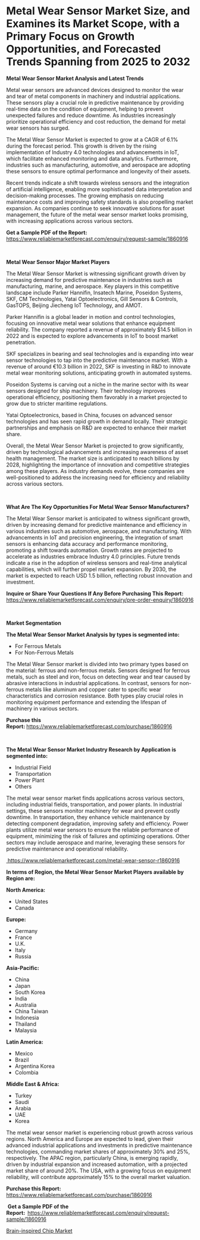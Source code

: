 <p><h1>Metal Wear Sensor Market Size, and Examines its Market Scope, with a Primary Focus on Growth Opportunities, and Forecasted Trends Spanning from 2025 to 2032</h1></p><p><strong>Metal Wear Sensor Market Analysis and Latest Trends</strong></p>
<p><p>Metal wear sensors are advanced devices designed to monitor the wear and tear of metal components in machinery and industrial applications. These sensors play a crucial role in predictive maintenance by providing real-time data on the condition of equipment, helping to prevent unexpected failures and reduce downtime. As industries increasingly prioritize operational efficiency and cost reduction, the demand for metal wear sensors has surged.</p><p>The Metal Wear Sensor Market is expected to grow at a CAGR of 6.1% during the forecast period. This growth is driven by the rising implementation of Industry 4.0 technologies and advancements in IoT, which facilitate enhanced monitoring and data analytics. Furthermore, industries such as manufacturing, automotive, and aerospace are adopting these sensors to ensure optimal performance and longevity of their assets.</p><p>Recent trends indicate a shift towards wireless sensors and the integration of artificial intelligence, enabling more sophisticated data interpretation and decision-making processes. The growing emphasis on reducing maintenance costs and improving safety standards is also propelling market expansion. As companies continue to seek innovative solutions for asset management, the future of the metal wear sensor market looks promising, with increasing applications across various sectors.</p></p>
<p><strong>Get a Sample PDF of the Report:&nbsp;</strong> <a href="https://www.reliablemarketforecast.com/enquiry/request-sample/1860916?utm_campaign=1893&utm_medium=2&utm_source=Github&utm_content=ia&utm_term=13022025&utm_id=metal-wear-sensor">https://www.reliablemarketforecast.com/enquiry/request-sample/1860916</a></p>
<p>&nbsp;</p>
<p><strong>Metal Wear Sensor Major Market Players</strong></p>
<p><p>The Metal Wear Sensor Market is witnessing significant growth driven by increasing demand for predictive maintenance in industries such as manufacturing, marine, and aerospace. Key players in this competitive landscape include Parker Hannifin, Insatech Marine, Poseidon Systems, SKF, CM Technologies, Yatai Optoelectronics, Gill Sensors & Controls, GasTOPS, Beijing Jiecheng IoT Technology, and AMOT.</p><p>Parker Hannifin is a global leader in motion and control technologies, focusing on innovative metal wear solutions that enhance equipment reliability. The company reported a revenue of approximately $14.5 billion in 2022 and is expected to explore advancements in IoT to boost market penetration.</p><p>SKF specializes in bearing and seal technologies and is expanding into wear sensor technologies to tap into the predictive maintenance market. With a revenue of around €10.3 billion in 2022, SKF is investing in R&D to innovate metal wear monitoring solutions, anticipating growth in automated systems.</p><p>Poseidon Systems is carving out a niche in the marine sector with its wear sensors designed for ship machinery. Their technology improves operational efficiency, positioning them favorably in a market projected to grow due to stricter maritime regulations.</p><p>Yatai Optoelectronics, based in China, focuses on advanced sensor technologies and has seen rapid growth in demand locally. Their strategic partnerships and emphasis on R&D are expected to enhance their market share.</p><p>Overall, the Metal Wear Sensor Market is projected to grow significantly, driven by technological advancements and increasing awareness of asset health management. The market size is anticipated to reach billions by 2028, highlighting the importance of innovation and competitive strategies among these players. As industry demands evolve, these companies are well-positioned to address the increasing need for efficiency and reliability across various sectors.</p></p>
<p>&nbsp;</p>
<p><strong>What Are The Key Opportunities For Metal Wear Sensor Manufacturers?</strong></p>
<p><p>The Metal Wear Sensor market is anticipated to witness significant growth, driven by increasing demand for predictive maintenance and efficiency in various industries such as automotive, aerospace, and manufacturing. With advancements in IoT and precision engineering, the integration of smart sensors is enhancing data accuracy and performance monitoring, promoting a shift towards automation. Growth rates are projected to accelerate as industries embrace Industry 4.0 principles. Future trends indicate a rise in the adoption of wireless sensors and real-time analytical capabilities, which will further propel market expansion. By 2030, the market is expected to reach USD 1.5 billion, reflecting robust innovation and investment.</p></p>
<p><strong>Inquire or Share Your Questions If Any Before Purchasing This Report:</strong> <a href="https://www.reliablemarketforecast.com/enquiry/pre-order-enquiry/1860916?utm_campaign=1893&utm_medium=2&utm_source=Github&utm_content=ia&utm_term=13022025&utm_id=metal-wear-sensor">https://www.reliablemarketforecast.com/enquiry/pre-order-enquiry/1860916</a></p>
<p>&nbsp;</p>
<p><strong>Market Segmentation</strong></p>
<p><strong>The Metal Wear Sensor Market Analysis by types is segmented into:</strong></p>
<p><ul><li>For Ferrous Metals</li><li>For Non-Ferrous Metals</li></ul></p>
<p><p>The Metal Wear Sensor market is divided into two primary types based on the material: ferrous and non-ferrous metals. Sensors designed for ferrous metals, such as steel and iron, focus on detecting wear and tear caused by abrasive interactions in industrial applications. In contrast, sensors for non-ferrous metals like aluminum and copper cater to specific wear characteristics and corrosion resistance. Both types play crucial roles in monitoring equipment performance and extending the lifespan of machinery in various sectors.</p></p>
<p><strong>Purchase this Report:&nbsp;</strong><a href="https://www.reliablemarketforecast.com/purchase/1860916?utm_campaign=1893&utm_medium=2&utm_source=Github&utm_content=ia&utm_term=13022025&utm_id=metal-wear-sensor">https://www.reliablemarketforecast.com/purchase/1860916</a></p>
<p>&nbsp;</p>
<p><strong>The Metal Wear Sensor Market Industry Research by Application is segmented into:</strong></p>
<p><ul><li>Industrial Field</li><li>Transportation</li><li>Power Plant</li><li>Others</li></ul></p>
<p><p>The metal wear sensor market finds applications across various sectors, including industrial fields, transportation, and power plants. In industrial settings, these sensors monitor machinery for wear and prevent costly downtime. In transportation, they enhance vehicle maintenance by detecting component degradation, improving safety and efficiency. Power plants utilize metal wear sensors to ensure the reliable performance of equipment, minimizing the risk of failures and optimizing operations. Other sectors may include aerospace and marine, leveraging these sensors for predictive maintenance and operational reliability.</p></p>
<p><a href="https://www.reliablemarketforecast.com/metal-wear-sensor-r1860916?utm_campaign=1893&utm_medium=2&utm_source=Github&utm_content=ia&utm_term=13022025&utm_id=metal-wear-sensor">&nbsp;https://www.reliablemarketforecast.com/metal-wear-sensor-r1860916</a></p>
<p><strong>In terms of Region, the Metal Wear Sensor Market Players available by Region are:</strong></p>
<p>
    <p> <strong> North America: </strong>
        <ul>
            <li>United States</li>
            <li>Canada</li>
        </ul>
        </p> 
    <p> <strong> Europe: </strong>
        <ul>
            <li>Germany</li>
            <li>France</li>
            <li>U.K.</li>
            <li>Italy</li>
            <li>Russia</li>
        </ul>
        </p> 
    <p> <strong> Asia-Pacific: </strong>
        <ul>
            <li>China</li>
            <li>Japan</li>
            <li>South Korea</li>
            <li>India</li>
            <li>Australia</li>
            <li>China Taiwan</li>
            <li>Indonesia</li>
            <li>Thailand</li>
            <li>Malaysia</li>
        </ul>
        </p> 
    <p> <strong> Latin America: </strong>
        <ul>
            <li>Mexico</li>
            <li>Brazil</li>
            <li>Argentina Korea</li>
            <li>Colombia</li>
        </ul>
        </p> 
    <p> <strong> Middle East & Africa: </strong>
        <ul>
            <li>Turkey</li>
            <li>Saudi</li>
            <li>Arabia</li>
            <li>UAE</li>
            <li>Korea</li>
        </ul>
    </p>
    </p>
<p><p>The metal wear sensor market is experiencing robust growth across various regions. North America and Europe are expected to lead, given their advanced industrial applications and investments in predictive maintenance technologies, commanding market shares of approximately 30% and 25%, respectively. The APAC region, particularly China, is emerging rapidly, driven by industrial expansion and increased automation, with a projected market share of around 20%. The USA, with a growing focus on equipment reliability, will contribute approximately 15% to the overall market valuation.</p></p>
<p><strong>Purchase this Report: </strong><a href="https://www.reliablemarketforecast.com/purchase/1860916?utm_campaign=1893&utm_medium=2&utm_source=Github&utm_content=ia&utm_term=13022025&utm_id=metal-wear-sensor">https://www.reliablemarketforecast.com/purchase/1860916</a></p>
<p>&nbsp;<strong>Get a Sample PDF of the Report:&nbsp;&nbsp;</strong><a href="https://www.reliablemarketforecast.com/enquiry/request-sample/1860916?utm_campaign=1893&utm_medium=2&utm_source=Github&utm_content=ia&utm_term=13022025&utm_id=metal-wear-sensor">https://www.reliablemarketforecast.com/enquiry/request-sample/1860916</a></p>
<p><strong></strong></p>
<p><p><a href="https://github.com/PeterParrish5/Market-Research-Report-List-7/blob/main/brain-inspired-chip-market.md?utm_campaign=1893&utm_medium=2&utm_source=Github&utm_content=ia&utm_term=13022025&utm_id=metal-wear-sensor">Brain-inspired Chip Market</a></p></p>